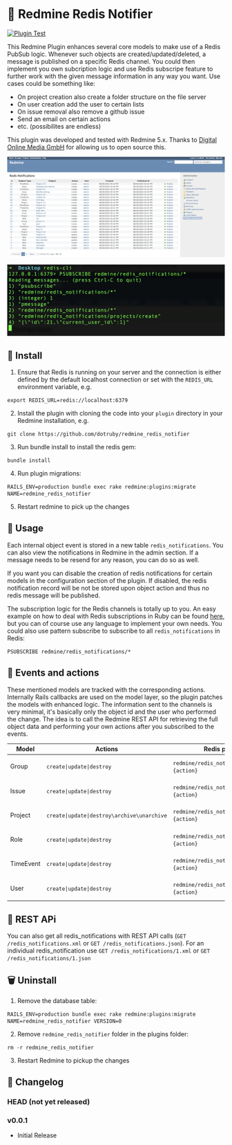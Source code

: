 # 📣 Redmine Redis Notifier
[![Plugin Test](https://github.com/dotruby/redmine_redis_notifier/actions/workflows/ci.yml/badge.svg)](https://github.com/dotruby/redmine_redis_notifier/actions/workflows/ci.yml)

This Redmine Plugin enhances several core models to make use of a Redis PubSub logic. Whenever such objects are created/updated/deleted, a message is published on a specific Redis channel. You could then implement you own subcription logic and use Redis subscripe feature to further work with the given message information in any way you want. Use cases could be something like:

* On project creation also create a folder structure on the file server
* On user creation add the user to certain lists
* On issue removal also remove a github issue
* Send an email on certain actions
* etc. (possibilites are endless)

This plugin was developed and tested with Redmine 5.x. Thanks to [Digital Online Media GmbH](https://www.dom.de) for allowing us to open source this.

![Screenshot index page](screenshots/index_page.png)

![Screenshot redis subscribe](screenshots/redis_subscribe.png)

## 🚀 Install

1. Ensure that Redis is running on your server and the connection is either defined by the default localhost connection or set with the `REDIS_URL` environment variable, e.g.
```
export REDIS_URL=redis://localhost:6379
```

2. Install the plugin with cloning the code into your `plugin` directory in your Redmine installation, e.g.
```
git clone https://github.com/dotruby/redmine_redis_notifier
```

3. Run bundle install to install the redis gem:
```
bundle install
```

4. Run plugin migrations:
```
RAILS_ENV=production bundle exec rake redmine:plugins:migrate NAME=redmine_redis_notifier
```

5. Restart redmine to pick up the changes

## 📝 Usage

Each internal object event is stored in a new table `redis_notifications`. You can also view the notifications in Redmine in the admin section. If a message needs to be resend for any reason, you can do so as well.

If you want you can disable the creation of redis notifications for certain models in the configuration section of the plugin. If disabled, the redis notification record will be not be stored upon object action and thus no redis message will be published.

The subscription logic for the Redis channels is totally up to you. An easy example on how to deal with Redis subscriptions in Ruby can be found [here](https://github.com/redis/redis-rb/blob/master/examples/pubsub.rb), but you can of course use any language to implement your own needs. You could also use pattern subscribe to subscribe to all `redis_notifications` in Redis:
```
PSUBSCRIBE redmine/redis_notifications/*
```

## 🤖 Events and actions

These mentioned models are tracked with the corresponding actions. Internally Rails callbacks are used on the model layer, so the plugin patches the models with enhanced logic. The information sent to the channels is very minimal, it's basically only the object id and the user who performed the change. The idea is to call the Redmine REST API for retrieving the full object data and performing your own actions after you subscribed to the events.

| Model  | Actions | Redis publish channel | Message Data |
| ------------- | ------------- | ------------- | ------------- |
| Group  | `create\|update\|destroy`  | `redmine/redis_notifications/groups/#{action}` | `{"id": 1, "current_user_id": 1}` |
| Issue  | `create\|update\|destroy`  | `redmine/redis_notifications/issues/#{action}` | `{"id": 1, "current_user_id": 1}` |
| Project  | `create\|update\|destroy\archive\unarchive`  | `redmine/redis_notifications/projects/#{action}` | `{"id": 1, "current_user_id": 1}` |
| Role  | `create\|update\|destroy`  | `redmine/redis_notifications/roles/#{action}` | `{"id": 1, "current_user_id": 1}` |
| TimeEvent  | `create\|update\|destroy`  | `redmine/redis_notifications/time_events/#{action}` | `{"id": 1, "current_user_id": 1}` |
| User  | `create\|update\|destroy`  | `redmine/redis_notifications/users/#{action}` | `{"id": 1, "current_user_id": 1}` |

## 🚛 REST APi

You can also get all redis_notifications with REST API calls (`GET /redis_notifications.xml` or `GET /redis_notifications.json`). For an  individual redis_notification use `GET /redis_notifications/1.xml` or `GET /redis_notifications/1.json`

## 🗑️ Uninstall

1. Remove the database table:
```
RAILS_ENV=production bundle exec rake redmine:plugins:migrate NAME=redmine_redis_notifier VERSION=0
```
2. Remove `redmine_redis_notifier` folder in the plugins folder:
```
rm -r redmine_redis_notifier
```
3. Restart Redmine to pickup the changes


## 📙 Changelog
### HEAD (not yet released)

### v0.0.1
* Initial Release


